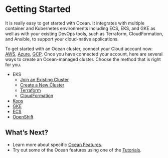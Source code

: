 # Getting Started

It is really easy to get started with Ocean. It integrates with multiple container and Kubernetes environments including ECS, EKS, and GKE as well as with your existing DevOps tools, such as Terraform, CloudFormation, and Ansible, to support your cloud-native applications.

To get started with an Ocean cluster, connect your Cloud account now: [AWS](connect-your-cloud-provider/aws-account.md), [Azure](connect-your-cloud-provider/azure-account.md), [GCP](connect-your-cloud-provider/gcp-project.md).  Once you have connected your account, here are several ways to create an Ocean-managed cluster. Choose the method that is right for you.

* EKS
  * [Join an Existing Cluster](/ocean/getting-started/eks/join-an-existing-cluster.md)
  * [Create a New Cluster](/ocean/getting-started/eks/create-a-new-cluster)
  * [Terraform](/ocean/getting-started/eks/terraform.md)
  * [CloudFormation](https://aws.amazon.com/quickstart/architecture/spotinst-ocean-eks/)
* [Kops](/ocean/tools-and-integrations/kops/)
* [GKE](./gke.md)
* [ECS](/ocean/getting-started/ecs.md)
* [OpenShift](/ocean/tools-and-integrations/openshift/)

## What’s Next?
* Learn more about specific [Ocean Features](../features/).
* Try out some of the Ocean features using one of the [Tutorials](/ocean/tutorials/).
